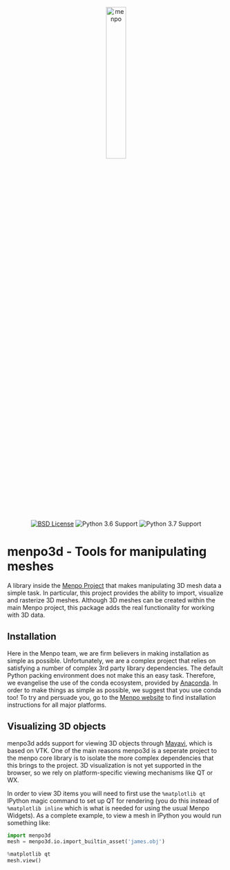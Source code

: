 <p align="center">
  <img src="menpo3d-logo.png" alt="menpo" width="30%"></center>
  <br><br>
  <a href="https://github.com/menpo/menpo3d/blob/master/LICENSE.txt"><img src="http://img.shields.io/badge/License-BSD-green.svg" alt="BSD License"/></a>
  <img src="https://img.shields.io/badge/Python-3.6-green.svg" alt="Python 3.6 Support"/>
  <img src="https://img.shields.io/badge/Python-3.7-green.svg" alt="Python 3.7 Support"/>
</p>


menpo3d - Tools for manipulating meshes
=======================================
A library inside the [Menpo Project](http://www.menpo.org/) that makes manipulating 3D mesh data a
simple task. In particular, this project provides the ability to import,
visualize and rasterize 3D meshes. Although 3D meshes can be created within
the main Menpo project, this package adds the real functionality for working
with 3D data.

Installation
------------
Here in the Menpo team, we are firm believers in making installation as simple
as possible. Unfortunately, we are a complex project that relies on satisfying
a number of complex 3rd party library dependencies. The default Python packing
environment does not make this an easy task. Therefore, we evangelise the use
of the conda ecosystem, provided by
[Anaconda](https://store.continuum.io/cshop/anaconda/). In order to make things
as simple as possible, we suggest that you use conda too! To try and persuade
you, go to the [Menpo website](http://www.menpo.io/installation/) to find
installation instructions for all major platforms.

Visualizing 3D objects
----------------------

menpo3d adds support for viewing 3D objects through
[Mayavi](http://code.enthought.com/projects/mayavi/), which is based on VTK.
One of the main reasons menpo3d is a seperate project to the menpo core
library is to isolate the more complex dependencies that this brings to the
project. 3D visualization is not yet supported in the browser, so we rely on
platform-specific viewing mechanisms like QT or WX.

In order to view 3D items you will need to first use the `%matplotlib qt`
IPython magic command to set up QT for rendering (you do this instead of
`%matplotlib inline` which is what is needed for using the usual Menpo
Widgets). As a complete example, to view a mesh in IPython you
would run something like:
```python
import menpo3d
mesh = menpo3d.io.import_builtin_asset('james.obj')
```
```python
%matplotlib qt
mesh.view()
```

